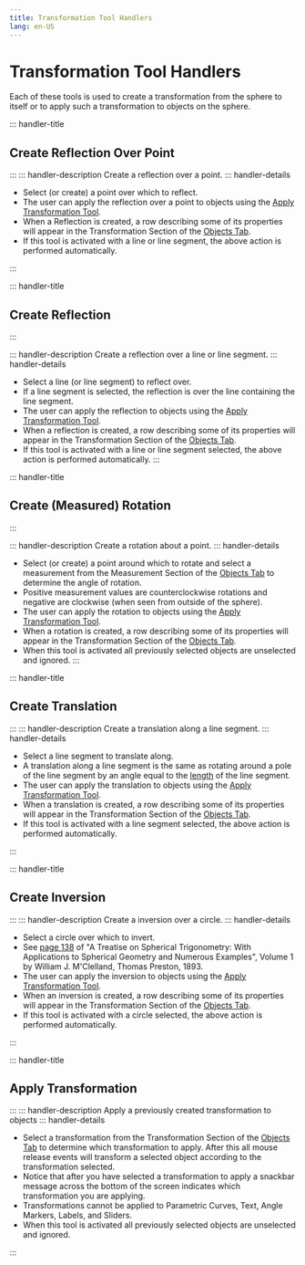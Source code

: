 ```yaml
---
title: Transformation Tool Handlers
lang: en-US
---
```


# Transformation Tool Handlers

Each of these tools is used to create a transformation from the sphere to itself or to apply such a transformation to objects on the sphere.

::: handler-title

## Create Reflection Over Point

:::
::: handler-description
Create a reflection over a point.
::: handler-details

- Select (or create) a point over which to reflect.
- The user can apply the reflection over a point to objects using the [Apply Transformation Tool](/tools/transformation.html#apply-transformation).
- When a Reflection is created, a row describing some of its properties will appear in the Transformation Section of the [Objects Tab](/userguide/#objects-tab).
- If this tool is activated with a line or line segment, the above action is performed automatically.

:::

::: handler-title

## Create Reflection

:::

::: handler-description
Create a reflection over a line or line segment.
::: handler-details

- Select a line (or line segment) to reflect over.
- If a line segment is selected, the reflection is over the line containing the line segment.
- The user can apply the reflection to objects using the [Apply Transformation Tool](/tools/transformation.html#apply-transformation).
- When a reflection is created, a row describing some of its properties will appear in the Transformation Section of the [Objects Tab](/userguide/#objects-tab).
- If this tool is activated with a line or line segment selected, the above action is performed automatically.
  :::

::: handler-title

## Create (Measured) Rotation

:::

::: handler-description
Create a rotation about a point.
::: handler-details

- Select (or create) a point around which to rotate and select a measurement from the Measurement Section of the [Objects Tab](/userguide/#objects-tab) to determine the angle of rotation.
- Positive measurement values are counterclockwise rotations and negative are clockwise (when seen from outside of the sphere).
- The user can apply the rotation to objects using the [Apply Transformation Tool](/tools/transformation.html#apply-transformation).
- When a rotation is created, a row describing some of its properties will appear in the Transformation Section of the [Objects Tab](/userguide/#objects-tab).
- When this tool is activated all previously selected objects are unselected and ignored.
  :::

::: handler-title

## Create Translation

:::
::: handler-description
Create a translation along a line segment.
::: handler-details

- Select a line segment to translate along.
- A translation along a line segment is the same as rotating around a pole of the line segment by an angle equal to the [length](/tools/measurement.html#length) of the line segment.
- The user can apply the translation to objects using the [Apply Transformation Tool](/tools/transformation.html#apply-transformation).
- When a translation is created, a row describing some of its properties will appear in the Transformation Section of the [Objects Tab](/userguide/#objects-tab).
- If this tool is activated with a line segment selected, the above action is performed automatically.

:::

::: handler-title

## Create Inversion

:::
::: handler-description
Create a inversion over a circle.
::: handler-details

- Select a circle over which to invert.
- See [page 138](https://books.google.com/books?id=BSU4AAAAMAAJ&printsec=frontcover&source=gbs_ge_summary_r&cad=0#v=snippet&q=spherical%20inversions&f=false) of "A Treatise on Spherical Trigonometry: With Applications to Spherical Geometry and Numerous Examples", Volume 1
  by William J. M'Clelland, Thomas Preston, 1893.
- The user can apply the inversion to objects using the [Apply Transformation Tool](/tools/transformation.html#apply-transformation).
- When an inversion is created, a row describing some of its properties will appear in the Transformation Section of the [Objects Tab](/userguide/#objects-tab).
- If this tool is activated with a circle selected, the above action is performed automatically.

:::

::: handler-title

## Apply Transformation

:::
::: handler-description
Apply a previously created transformation to objects
::: handler-details

- Select a transformation from the Transformation Section of the [Objects Tab](/userguide/#objects-tab) to determine which transformation to apply. After this all mouse release events will transform a selected object according to the transformation selected.
- Notice that after you have selected a transformation to apply a snackbar message across the bottom of the screen indicates which transformation you are applying.
- Transformations cannot be applied to Parametric Curves, Text, Angle Markers, Labels, and Sliders.
- When this tool is activated all previously selected objects are unselected and ignored.

:::

